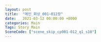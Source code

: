 ```yaml
---
layout: post
title:  "메인_회상_001~012장"
date:   2021-03-12 00:00:00 +0000
categories: Main
Tags: Story Main
SceneCode: ["scene_skip_cp001-012_q1_s10"]
---
```

